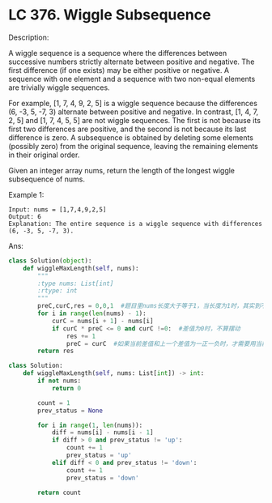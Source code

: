 # LC 376. Wiggle Subsequence

Description:

A wiggle sequence is a sequence where the differences between successive numbers strictly alternate between positive and negative. The first difference (if one exists) may be either positive or negative. A sequence with one element and a sequence with two non-equal elements are trivially wiggle sequences.

For example, [1, 7, 4, 9, 2, 5] is a wiggle sequence because the differences (6, -3, 5, -7, 3) alternate between positive and negative.
In contrast, [1, 4, 7, 2, 5] and [1, 7, 4, 5, 5] are not wiggle sequences. The first is not because its first two differences are positive, and the second is not because its last difference is zero.
A subsequence is obtained by deleting some elements (possibly zero) from the original sequence, leaving the remaining elements in their original order.

Given an integer array nums, return the length of the longest wiggle subsequence of nums.

Example 1:

```
Input: nums = [1,7,4,9,2,5]
Output: 6
Explanation: The entire sequence is a wiggle sequence with differences (6, -3, 5, -7, 3).
```

Ans:

```py   
class Solution(object):
    def wiggleMaxLength(self, nums):
        """
        :type nums: List[int]
        :rtype: int
        """
        preC,curC,res = 0,0,1  #题目里nums长度大于等于1，当长度为1时，其实到不了for循环里去，所以不用考虑nums长度
        for i in range(len(nums) - 1):
            curC = nums[i + 1] - nums[i]
            if curC * preC <= 0 and curC !=0:  #差值为0时，不算摆动
                res += 1
                preC = curC  #如果当前差值和上一个差值为一正一负时，才需要用当前差值替代上一个差值
        return res
```

```py
class Solution:
    def wiggleMaxLength(self, nums: List[int]) -> int:
        if not nums:
            return 0

        count = 1
        prev_status = None

        for i in range(1, len(nums)):
            diff = nums[i] - nums[i - 1]
            if diff > 0 and prev_status != 'up':
                count += 1
                prev_status = 'up'
            elif diff < 0 and prev_status != 'down':
                count += 1
                prev_status = 'down'

        return count

```